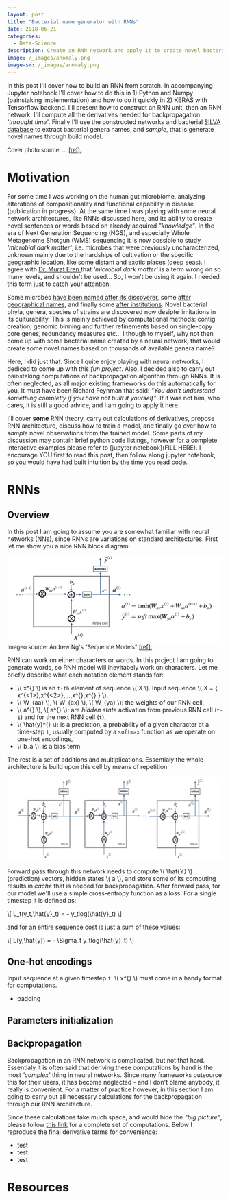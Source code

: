 ```yaml
---
layout: post
title: "Bacterial name generator with RNNs"
date: 2018-06-21
categories:
  - Data-Science
description: Create an RNN network and apply it to create novel bacterial genera name.
image: /_images/anomaly.png
image-sm: /_images/anomaly.png
---
```


In this post I'll cover how to build an RNN from scratch. In accompanying Jupyter notebook I'll cover how to do this in 1) Python and Numpy (painstaking implementation) and how to do it quickly in 2) KERAS with Tensorflow backend. I'll present how to construct an RNN unit, then an RNN network. I'll compute all the derivatives needed for backpropagation *'throught time'*. Finally I'll use the constructed networks and bacterial [SILVA database](https://www.arb-silva.de/) to extract bacterial genera names, and *sample*, that is generate novel names through build model. 



<font size="2">Cover photo source: ... <a target="_blank" href="">[ref].</a></font>


# Motivation

For some time I was working on the human gut microbiome, analyzing alterations of compositionality and functional capability in disease (publication in progress). At the same time I was playing with some neural network architectures, like RNNs discussed here, and its ability to create novel sentences or words based on already acquired *"knowledge"*. In the era of Next Generation Sequencing (NGS), and especially Whole Metagenome Shotgun (WMS) sequencing it is now possible to study *'microbial dark matter'*, i.e. microbes that were previously uncharacterized, unknown mainly due to the hardships of cultivation or the specific geographic location, like some distant and exotic places (deep seas). I agree with [Dr. Murat Eren ](http://merenlab.org/2017/06/22/microbial-dark-matter/) that *'microbial dark matter'* is a term wrong on so many levels, and shouldn't be used... So, I won't be using it again. I needed this term just to catch your attention.

Some microbes [have been named after its discoverer](https://en.wikipedia.org/wiki/List_of_bacterial_genera_named_after_personal_names), some [after geographical names](https://en.wikipedia.org/wiki/List_of_bacterial_genera_named_after_geographical_names), and finally some [after institutions](https://en.wikipedia.org/wiki/List_of_bacterial_genera_named_after_institutions). Novel bacterial phyla, genera, species of strains are discovered now desipte limitations in its culturability. This is mainly achieved by computational methods: contig creation, genomic binning and further refinements based on single-copy core genes, redundancy measures etc... I though to myself, why not then come up with some bacterial name created by a neural network, that would create some novel names based on thousands of available genera name? 

Here, I did just that. Since I quite enjoy playing with neural networks, I dediced to come up with this *fun project*. Also, I decided also to carry out painstaking computations of backpropagation algorithm through RNNs. It is often neglected, as all major existing frameworks do this automatically for you. It must have been Richard Feynman that said: *"You don't understand something completly if you have not built it yourself"*. If it was not him, who cares, it is still a good advice, and I am going to apply it here.

I'll cover **some** RNN theory, carry out calculations of derivatives, propose RNN architecture, discuss how to train a model, and finally go over how to *sample* novel observations from the trained model. Some parts of my discussion may contain brief python code listings, however for a complete interactive examples please refer to [jupyter notebook](FILL HERE). I encourage YOU first to read this post, then follow along jupyter notebook, so you would have had built intuition by the time you read code. 

# RNNs

## Overview
In this post I am going to assume you are somewhat familiar with neural networks (NNs), since RNNs are variations on standard architectures. First let me show you a nice RNN block diagram:

![a Basic RNN cell](/_images/bacterial_names/RNNcell.png)
<font size="2">Imageo source: Andrew Ng's "Sequence Models" <a target="_blank" href="https://www.coursera.org/learn/nlp-sequence-models/">[ref].</a></font>

RNN can work on either characters or words. In this project I am going to generate words, so RNN model will inevitabely work on characters. Let me briefly describe what each notation element stands for:

- \\( x^{<t>} \\) is an `t-th` element of sequence \\( X \\). Input sequence \\( X = \{ x^{<1>},x^{<2>},...,x^{<t-1>},x^{<t>}  \} \\),
- \\( W_{aa} \\), \\( W_{ax} \\), \\( W_{ya} \\): the weights of our RNN cell,
- \\( a^{<t-1>} \\), \\( a^{<t>} \\): are *hidden state* activation from previous RNN cell (`t-1`) and for the next RNN cell (`t`),
- \\( \hat{y}^{<t>} \\): is a prediction, a probability of a given character at a time-step `t`, usually computed by a `softmax` function as we operate on one-hot encodings,
- \\( b_a \\): is a bias term

The rest is a set of additions and multiplications. Essentialy the whole architecture is build upon this cell by means of repetition:

![a basic RNN architecture](/_images/bacterial_names/RNNarch.png)


Forward pass through this network needs to compute \\( \hat{Y} \\) (prediction) vectors, hidden states \\( a \\), and store some of its computing results in *cache* that is needed for backpropagation. After forward pass, for our model we'll use a simple cross-entropy function as a loss. For a single timestep it is defined as:

\\[  L_t(y_t,\hat{y}_t) = - y_tlog(\hat{y}_t) \\]

and for an entire sequence cost is just a sum of these values:

\\[ L(y,\hat{y}) = - \Sigma_t y_tlog(\hat{y}_t) \\]

## One-hot encodings

Input sequence at a given timestep `t`: \\( x^{<t>} \\) must come in a handy format for computations.


- padding


## Parameters initialization


## Backpropagation

Backpropagation in an RNN network is complicated, but not that hard. Essentialy it is often said that deriving these computations by hand is the most *'complex'* thing in neural networks. Since many frameworks outsource this for their users, it has become neglected - and I don't blame anybody, it really is convenient. For a matter of practice however, in this section I am going to carry out all necessary calculations for the backpropagation through our RNN architecture.

Since these calculations take much space, and would hide the *"big picture"*, please follow [this link](/helper_posts/RNN_backprop.markdown) for a complete set of computations. Below I reproduce the final derivative terms for convenience:

- test
- test
- test



# Resources


